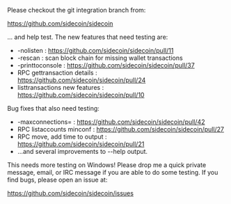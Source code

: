 Please checkout the git integration branch from:

https://github.com/sidecoin/sidecoin

... and help test.  The new features that need testing are:

* -nolisten : https://github.com/sidecoin/sidecoin/pull/11
* -rescan : scan block chain for missing wallet transactions
* -printtoconsole : https://github.com/sidecoin/sidecoin/pull/37
* RPC gettransaction details : https://github.com/sidecoin/sidecoin/pull/24
* listtransactions new features : https://github.com/sidecoin/sidecoin/pull/10

Bug fixes that also need testing:

* -maxconnections= : https://github.com/sidecoin/sidecoin/pull/42
* RPC listaccounts minconf : https://github.com/sidecoin/sidecoin/pull/27
* RPC move, add time to output : https://github.com/sidecoin/sidecoin/pull/21
* ...and several improvements to --help output.

This needs more testing on Windows!  Please drop me a quick private message, email, or IRC message if you are able to do some testing.  If you find bugs, please open an issue at:

https://github.com/sidecoin/sidecoin/issues
